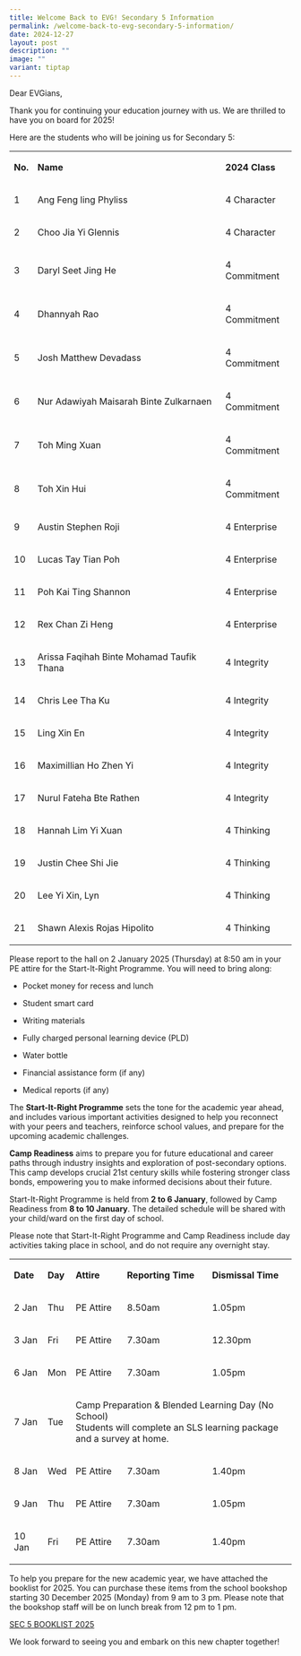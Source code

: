 ```yaml
---
title: Welcome Back to EVG! Secondary 5 Information
permalink: /welcome-back-to-evg-secondary-5-information/
date: 2024-12-27
layout: post
description: ""
image: ""
variant: tiptap
---
```

<p>Dear EVGians,</p>
<p>Thank you for continuing your education journey with us. We are thrilled
to have you on board for 2025!</p>
<p>Here are the students who will be joining us for Secondary 5:</p>
<table style="minWidth: 75px">
<colgroup>
<col>
<col>
<col>
</colgroup>
<tbody>
<tr>
<td rowspan="1" colspan="1">
<p><strong>No.</strong>
</p>
</td>
<td rowspan="1" colspan="1">
<p><strong>Name</strong>
</p>
</td>
<td rowspan="1" colspan="1">
<p><strong>2024 Class</strong>
</p>
</td>
</tr>
<tr>
<td rowspan="1" colspan="1">
<p>1</p>
</td>
<td rowspan="1" colspan="1">
<p>Ang Feng ling Phyliss</p>
</td>
<td rowspan="1" colspan="1">
<p>4 Character</p>
</td>
</tr>
<tr>
<td rowspan="1" colspan="1">
<p>2</p>
</td>
<td rowspan="1" colspan="1">
<p>Choo Jia Yi Glennis</p>
</td>
<td rowspan="1" colspan="1">
<p>4 Character</p>
</td>
</tr>
<tr>
<td rowspan="1" colspan="1">
<p>3</p>
</td>
<td rowspan="1" colspan="1">
<p>Daryl Seet Jing He</p>
</td>
<td rowspan="1" colspan="1">
<p>4 Commitment</p>
</td>
</tr>
<tr>
<td rowspan="1" colspan="1">
<p>4</p>
</td>
<td rowspan="1" colspan="1">
<p>Dhannyah Rao</p>
</td>
<td rowspan="1" colspan="1">
<p>4 Commitment</p>
</td>
</tr>
<tr>
<td rowspan="1" colspan="1">
<p>5</p>
</td>
<td rowspan="1" colspan="1">
<p>Josh Matthew Devadass</p>
</td>
<td rowspan="1" colspan="1">
<p>4 Commitment</p>
</td>
</tr>
<tr>
<td rowspan="1" colspan="1">
<p>6</p>
</td>
<td rowspan="1" colspan="1">
<p>Nur Adawiyah Maisarah Binte Zulkarnaen</p>
</td>
<td rowspan="1" colspan="1">
<p>4 Commitment</p>
</td>
</tr>
<tr>
<td rowspan="1" colspan="1">
<p>7</p>
</td>
<td rowspan="1" colspan="1">
<p>Toh Ming Xuan</p>
</td>
<td rowspan="1" colspan="1">
<p>4 Commitment</p>
</td>
</tr>
<tr>
<td rowspan="1" colspan="1">
<p>8</p>
</td>
<td rowspan="1" colspan="1">
<p>Toh Xin Hui</p>
</td>
<td rowspan="1" colspan="1">
<p>4 Commitment</p>
</td>
</tr>
<tr>
<td rowspan="1" colspan="1">
<p>9</p>
</td>
<td rowspan="1" colspan="1">
<p>Austin Stephen Roji</p>
</td>
<td rowspan="1" colspan="1">
<p>4 Enterprise</p>
</td>
</tr>
<tr>
<td rowspan="1" colspan="1">
<p>10</p>
</td>
<td rowspan="1" colspan="1">
<p>Lucas Tay Tian Poh</p>
</td>
<td rowspan="1" colspan="1">
<p>4 Enterprise</p>
</td>
</tr>
<tr>
<td rowspan="1" colspan="1">
<p>11</p>
</td>
<td rowspan="1" colspan="1">
<p>Poh Kai Ting Shannon</p>
</td>
<td rowspan="1" colspan="1">
<p>4 Enterprise</p>
</td>
</tr>
<tr>
<td rowspan="1" colspan="1">
<p>12</p>
</td>
<td rowspan="1" colspan="1">
<p>Rex Chan Zi Heng</p>
</td>
<td rowspan="1" colspan="1">
<p>4 Enterprise</p>
</td>
</tr>
<tr>
<td rowspan="1" colspan="1">
<p>13</p>
</td>
<td rowspan="1" colspan="1">
<p>Arissa Faqihah Binte Mohamad Taufik Thana</p>
</td>
<td rowspan="1" colspan="1">
<p>4 Integrity</p>
</td>
</tr>
<tr>
<td rowspan="1" colspan="1">
<p>14</p>
</td>
<td rowspan="1" colspan="1">
<p>Chris Lee Tha Ku</p>
</td>
<td rowspan="1" colspan="1">
<p>4 Integrity</p>
</td>
</tr>
<tr>
<td rowspan="1" colspan="1">
<p>15</p>
</td>
<td rowspan="1" colspan="1">
<p>Ling Xin En</p>
</td>
<td rowspan="1" colspan="1">
<p>4 Integrity</p>
</td>
</tr>
<tr>
<td rowspan="1" colspan="1">
<p>16</p>
</td>
<td rowspan="1" colspan="1">
<p>Maximillian Ho Zhen Yi</p>
</td>
<td rowspan="1" colspan="1">
<p>4 Integrity</p>
</td>
</tr>
<tr>
<td rowspan="1" colspan="1">
<p>17</p>
</td>
<td rowspan="1" colspan="1">
<p>Nurul Fateha Bte Rathen</p>
</td>
<td rowspan="1" colspan="1">
<p>4 Integrity</p>
</td>
</tr>
<tr>
<td rowspan="1" colspan="1">
<p>18</p>
</td>
<td rowspan="1" colspan="1">
<p>Hannah Lim Yi Xuan</p>
</td>
<td rowspan="1" colspan="1">
<p>4 Thinking</p>
</td>
</tr>
<tr>
<td rowspan="1" colspan="1">
<p>19</p>
</td>
<td rowspan="1" colspan="1">
<p>Justin Chee Shi Jie</p>
</td>
<td rowspan="1" colspan="1">
<p>4 Thinking</p>
</td>
</tr>
<tr>
<td rowspan="1" colspan="1">
<p>20</p>
</td>
<td rowspan="1" colspan="1">
<p>Lee Yi Xin, Lyn</p>
</td>
<td rowspan="1" colspan="1">
<p>4 Thinking</p>
</td>
</tr>
<tr>
<td rowspan="1" colspan="1">
<p>21</p>
</td>
<td rowspan="1" colspan="1">
<p>Shawn Alexis Rojas Hipolito</p>
</td>
<td rowspan="1" colspan="1">
<p>4 Thinking</p>
</td>
</tr>
</tbody>
</table>
<p>Please report to the hall on 2 January 2025 (Thursday) at 8:50 am in your
PE attire for the Start-It-Right Programme. You will need to bring along:</p>
<ul data-tight="true" class="tight">
<li>
<p>Pocket money for recess and lunch</p>
</li>
<li>
<p>Student smart card</p>
</li>
<li>
<p>Writing materials</p>
</li>
<li>
<p>Fully charged personal learning device (PLD)</p>
</li>
<li>
<p>Water bottle</p>
</li>
<li>
<p>Financial assistance form (if any)</p>
</li>
<li>
<p>Medical reports (if any)</p>
</li>
</ul>
<p>The <strong>Start-It-Right Programme</strong> sets the tone for the academic
year ahead, and includes various important activities designed to help
you reconnect with your peers and teachers, reinforce school values, and
prepare for the upcoming academic challenges.</p>
<p><strong>Camp Readiness</strong> aims to prepare you for future educational
and career paths through industry insights and exploration of post-secondary
options. This camp develops crucial 21st century skills while fostering
stronger class bonds, empowering you to make informed decisions about their
future.</p>
<p>Start-It-Right Programme is held from <strong>2 to 6 January</strong>,
followed by Camp Readiness from <strong>8 to 10 January</strong>. The detailed
schedule will be shared with your child/ward on the first day of school.&nbsp;</p>
<p>Please note that Start-It-Right Programme and Camp Readiness include day
activities taking place in school, and do not require any overnight stay.</p>
<table style="minWidth: 125px">
<colgroup>
<col>
<col>
<col>
<col>
<col>
</colgroup>
<tbody>
<tr>
<td rowspan="1" colspan="1">
<p><strong>Date</strong>
</p>
</td>
<td rowspan="1" colspan="1">
<p><strong>Day</strong>
</p>
</td>
<td rowspan="1" colspan="1">
<p><strong>Attire</strong>
</p>
</td>
<td rowspan="1" colspan="1">
<p><strong>Reporting Time</strong>
</p>
</td>
<td rowspan="1" colspan="1">
<p><strong>Dismissal Time</strong>
</p>
</td>
</tr>
<tr>
<td rowspan="1" colspan="1">
<p>2 Jan</p>
</td>
<td rowspan="1" colspan="1">
<p>Thu</p>
</td>
<td rowspan="1" colspan="1">
<p>PE Attire</p>
</td>
<td rowspan="1" colspan="1">
<p>8.50am</p>
</td>
<td rowspan="1" colspan="1">
<p>1.05pm</p>
</td>
</tr>
<tr>
<td rowspan="1" colspan="1">
<p>3 Jan</p>
</td>
<td rowspan="1" colspan="1">
<p>Fri</p>
</td>
<td rowspan="1" colspan="1">
<p>PE Attire</p>
</td>
<td rowspan="1" colspan="1">
<p>7.30am</p>
</td>
<td rowspan="1" colspan="1">
<p>12.30pm</p>
</td>
</tr>
<tr>
<td rowspan="1" colspan="1">
<p>6 Jan</p>
</td>
<td rowspan="1" colspan="1">
<p>Mon</p>
</td>
<td rowspan="1" colspan="1">
<p>PE Attire</p>
</td>
<td rowspan="1" colspan="1">
<p>7.30am</p>
</td>
<td rowspan="1" colspan="1">
<p>1.05pm</p>
</td>
</tr>
<tr>
<td rowspan="1" colspan="1">
<p>7 Jan</p>
</td>
<td rowspan="1" colspan="1">
<p>Tue</p>
</td>
<td rowspan="1" colspan="3">
<p>Camp Preparation &amp; Blended Learning Day (No School)
<br>Students will complete an SLS learning package and a survey at home.</p>
</td>
</tr>
<tr>
<td rowspan="1" colspan="1">
<p>8 Jan</p>
</td>
<td rowspan="1" colspan="1">
<p>Wed</p>
</td>
<td rowspan="1" colspan="1">
<p>PE Attire</p>
</td>
<td rowspan="1" colspan="1">
<p>7.30am</p>
</td>
<td rowspan="1" colspan="1">
<p>1.40pm</p>
</td>
</tr>
<tr>
<td rowspan="1" colspan="1">
<p>9 Jan</p>
</td>
<td rowspan="1" colspan="1">
<p>Thu</p>
</td>
<td rowspan="1" colspan="1">
<p>PE Attire</p>
</td>
<td rowspan="1" colspan="1">
<p>7.30am</p>
</td>
<td rowspan="1" colspan="1">
<p>1.05pm</p>
</td>
</tr>
<tr>
<td rowspan="1" colspan="1">
<p>10 Jan</p>
</td>
<td rowspan="1" colspan="1">
<p>Fri</p>
</td>
<td rowspan="1" colspan="1">
<p>PE Attire</p>
</td>
<td rowspan="1" colspan="1">
<p>7.30am</p>
</td>
<td rowspan="1" colspan="1">
<p>1.40pm</p>
</td>
</tr>
</tbody>
</table>
<p>To help you prepare for the new academic year, we have attached the booklist
for 2025. You can purchase these items from the school bookshop starting
30 December 2025 (Monday) from 9 am to 3 pm. Please note that the bookshop
staff will be on lunch break from 12 pm to 1 pm.</p>
<p><a href="/files/Secondary_5_Booklist__2025_.pdf" rel="noopener noreferrer nofollow" target="_blank">SEC 5 BOOKLIST 2025</a>
</p>
<p>We look forward to seeing you and embark on this new chapter together!</p>